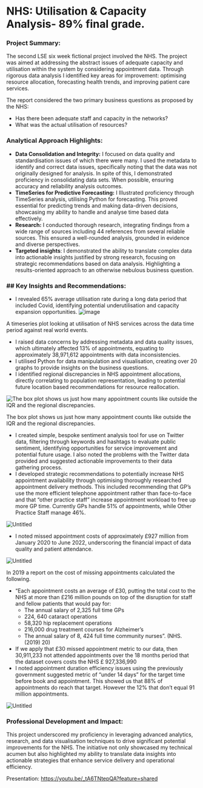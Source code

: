 # NHS: Utilisation & Capacity Analysis- 89% final grade.

### Project Summary: 
The second LSE six week fictional project involved the NHS. The project was aimed at addressing the abstract issues of adequate capacity and utilisation within the system by considering appointment data. Through rigorous data analysis I identified key areas for improvement: optimising resource allocation, forecasting health trends, and improving patient care services.

The report considered the two primary business questions as proposed by the NHS:

- Has there been adequate staff and capacity in the networks?
- What was the actual utilisation of resources?

### Analytical Approach Highlights:
- **Data Consolidation and Integrity:** I focused on data quality and standardisation issues of which there were many. I used the metadata to identify and correct data issues, specifically noting that the data was not originally designed for analysis. In spite of this, I demonstrated proficiency in consolidating data sets. When possible, ensuring accuracy and reliability analysis outcomes.
- **TimeSeries for Predictive Forecasting:** I Illustrated proficiency through TimeSeries analysis, utilising Python for forecasting. This proved essential for predicting trends and making data-driven decisions, showcasing my ability to handle and analyse time based data effectively.
- **Research:** I conducted thorough research, integrating findings from a wide range of sources including 44 references from several reliable sources. This ensured a well-rounded analysis, grounded in evidence and diverse perspectives.
- **Targeted insights**: I demonstrated the ability to translate complex data into actionable insights justified by strong research, focusing on strategic recommendations based on data analysis. Highlighting a results-oriented approach to an otherwise nebulous business question.

### ## **Key Insights and Recommendations:**

- I revealed 65% average utilisation rate during a long data period that included Covid, identifying potential underutilisation and capacity expansion opportunities.
![image](https://github.com/Wburto/NHS/assets/132344378/c4663bc2-da33-4d6a-8e1b-60c13dec8517)


A timeseries plot looking at utilisation of NHS services across the data time period against real world events. 

- I raised data concerns by addressing metadata and data quality issues, which ultimately affected 13% of appointments, equating to approximately 38,971,612 appointments with data inconsistencies.
- I utilised Python for data manipulation and visualisation, creating over 20 graphs to provide insights on the business questions.
- I identified regional discrepancies in NHS appointment allocations, directly correlating to population representation, leading to potential future location based recommendations for resource reallocation.

![The box plot shows us just how many appointment counts like outside the IQR and the regional discrepancies. ](https://prod-files-secure.s3.us-west-2.amazonaws.com/4394a732-f9f1-4e08-94ea-113fc19ce7c0/6eee0b00-5fe9-4917-ad27-5b0892f5fba1/Untitled.png)

The box plot shows us just how many appointment counts like outside the IQR and the regional discrepancies. 

- I created simple, bespoke sentiment analysis tool for use on Twitter data, filtering through keywords and hashtags to evaluate public sentiment, identifying opportunities for service improvement and potential future usage. I also noted the problems with the Twitter data provided and suggested actionable improvements to their data gathering process.
- I developed strategic recommendations to potentially increase NHS appointment availability through optimising thoroughly researched appointment delivery methods. This included recommending that GP’s use the more efficient telephone appointment rather than face-to-face and that “other practice staff” increase appointment workload to free up more GP time. Currently GPs handle 51% of appointments, while Other Practice Staff manage 46%.

![Untitled](https://prod-files-secure.s3.us-west-2.amazonaws.com/4394a732-f9f1-4e08-94ea-113fc19ce7c0/f6a93fdf-8050-4280-a039-11e43907da38/Untitled.png)

- I noted missed appointment costs of approximately £927 million from January 2020 to June 2022, underscoring the financial impact of data quality and patient attendance.

![Untitled](https://prod-files-secure.s3.us-west-2.amazonaws.com/4394a732-f9f1-4e08-94ea-113fc19ce7c0/c30bf00a-2c79-4e9e-91ad-59a213648d66/Untitled.png)

In 2019 a report on the cost of missing appointments calculated the following.

- “Each appointment costs an average of £30, putting the total cost to the NHS at more than £216 million pounds on top of the disruption for
staff and fellow patients that would pay for:
    - The annual salary of 2,325 full time GPs
    - 224, 640 cataract operations
    - 58,320 hip replacement operations
    - 216,000 drug treatment courses for Alzheimer’s
    - The annual salary of 8, 424 full time community nurses”. (NHS. (2019) 20)
- If we apply that £30 missed appointment metric to our data, then 30,911,233 not attended appointments over the 18 months period that the
dataset covers costs the NHS £ 927,336,990
- I noted appointment duration efficiency issues using the previously government suggested metric of “under 14 days” for the target time before book and appointment. This showed us that 88% of appointments do reach that target. However the 12% that don’t equal 91 million appointments.

![Untitled](https://prod-files-secure.s3.us-west-2.amazonaws.com/4394a732-f9f1-4e08-94ea-113fc19ce7c0/43f9b12d-9e17-4efc-8e4b-ff42942f4003/Untitled.png)


### Professional Development and Impact: 
This project underscored my proficiency in leveraging advanced analytics, research, and data visualisation techniques to drive significant potential improvements for the NHS. The initiative not only showcased my technical acumen but also highlighted my ability to translate data insights into actionable strategies that enhance service delivery and operational efficiency.

Presentation: https://youtu.be/_tA6TNtepQA?feature=shared 
